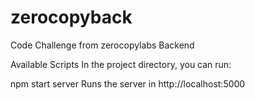 # zerocopyback
Code Challenge from zerocopylabs Backend


Available Scripts
In the project directory, you can run:

npm start server
Runs the server in http://localhost:5000
